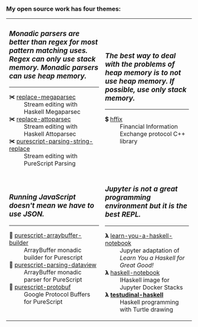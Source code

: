 <h3>My open source work has four themes:</h3>

<table>
  <tr>
    <td>
      <h3><em>Monadic parsers are better than regex for most pattern matching uses. Regex can only use stack memory.
        Monadic parsers can use heap memory.</em></h3>
      <hr/>
      <dl>
        <dt>✀ <a href=https://github.com/jamesdbrock/replace-megaparsec>replace-megaparsec</a></dt>
        <dd>Stream editing with Haskell Megaparsec</dd>
        <dt>✀ <a href=https://github.com/jamesdbrock/replace-attoparsec>replace-attoparsec</a></dt>
        <dd>Stream editing with Haskell Attoparsec</dd>
        <dt>✀ <a href=https://github.com/jamesdbrock/purescript-parsing-string-replace>purescript-parsing-string-replace</a></dt>
        <dd>Stream editing with PureScript Parsing</dd>
      </dl>
    </td>
    <td>
      <h3><em>The best way to deal with the problems of heap memory is to not use heap memory. If possible, use
        only stack memory.</em></h3>
      <hr/>
      <dl>
        <dt>💲 <a href=https://github.com/jamesdbrock/hffix>hffix</a></dt>
        <dd>Financial Information Exchange protocol C++ library</dd>
      </dl>
    </td>
  </tr>
  <tr>
    <td>
      <h3><em>Running JavaScript doesn't mean we have to use JSON.</em></h3>
      <hr/>
      <dl>
        <dt>🎁 <a href=https://github.com/jamesdbrock/purescript-arraybuffer-builder>purescript-arraybuffer-builder</a></dt>
        <dd>ArrayBuffer monadic builder for Purescript</dd>
        <dt>🎁 <a href=https://github.com/jamesdbrock/purescript-parsing-dataview>purescript-parsing-dataview</a></dt>
        <dd>ArrayBuffer monadic parser for PureScript</dd>
        <dt>💝 <a href=https://github.com/xc-jp/purescript-protobuf>purescript-protobuf</a></dt>
        <dd>Google Protocol Buffers for PureScript</dd>
      </dl>
    </td>
    <td>
      <h3><em>Jupyter is not a great programming environment but it is the best REPL.</em></h3>
      <hr/>
      <dl>
        <dt>𝝺 <a href=https://github.com/jamesdbrock/learn-you-a-haskell-notebook>learn-you-a-haskell-notebook</a></dt>
        <dd>Jupyter adaptation of <em>Learn You a Haskell for Great Good!</em></dd>
        <dt>𝝺 <a href=https://github.com/jamesdbrock/ihaskell-notebook>haskell-notebook</a></dt>
        <dd>IHaskell image for Jupyter Docker Stacks</dd>
        <dt>𝝺 <b><a href=https://github.com/jamesdbrock/testudinal-haskell>testudinal-haskell</a></b></dt>
        <dd>Haskell programming with Turtle drawing</dd>
      </dl>
    </td>
  </tr>
</table>
      

<!--
**jamesdbrock/jamesdbrock** is a ✨ _special_ ✨ repository because its `README.md` (this file) appears on your GitHub profile.

Here are some ideas to get you started:

- 🔭 I’m currently working on ...
- 🌱 I’m currently learning ...
- 👯 I’m looking to collaborate on ...
- 🤔 I’m looking for help with ...
- 💬 Ask me about ...
- 📫 How to reach me: ...
- 😄 Pronouns: ...
- ⚡ Fun fact: ...
-->

